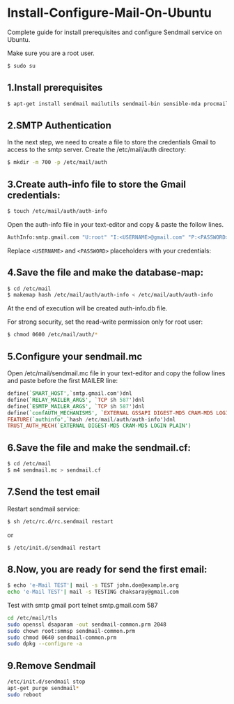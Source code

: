 # Install-Configure-Mail-On-Ubuntu
Complete guide for install prerequisites and configure Sendmail  service on Ubuntu.

Make sure you are a root user.
```sh
$ sudo su
```
1.Install prerequisites
----------
```sh
$ apt-get install sendmail mailutils sendmail-bin sensible-mda procmail
```

2.SMTP Authentication
----------
In the next step, we need to create a file to store the credentials Gmail to access to the smtp server.
Create the /etc/mail/auth directory:
```sh
$ mkdir -m 700 -p /etc/mail/auth
```

3.Create auth-info file to store the Gmail credentials:
-------
  ```sh
$ touch /etc/mail/auth/auth-info
```
Open the auth-info file in your text-editor and copy & paste the follow lines.
  ```sh
AuthInfo:smtp.gmail.com "U:root" "I:<USERNAME>@gmail.com" "P:<PASSWORD>"
  ```
 Replace ``` <USERNAME> ``` and ``` <PASSWORD> ``` placeholders with your credentials:
 
4.Save the file and make the database-map:
-----------
  ```sh
$ cd /etc/mail
$ makemap hash /etc/mail/auth/auth-info < /etc/mail/auth/auth-info
```
At the end of execution will be created auth-info.db file.

For strong security, set the read-write permission only for root user:
```sh
$ chmod 0600 /etc/mail/auth/*
```

5.Configure your sendmail.mc
------------
Open /etc/mail/sendmail.mc file in your text-editor and copy the follow lines and paste before the first MAILER line:
```hs
define(`SMART_HOST',`smtp.gmail.com')dnl
define(`RELAY_MAILER_ARGS', `TCP $h 587')dnl
define(`ESMTP_MAILER_ARGS', `TCP $h 587')dnl
define(`confAUTH_MECHANISMS', `EXTERNAL GSSAPI DIGEST-MD5 CRAM-MD5 LOGIN PLAIN')dnl
FEATURE(`authinfo',`hash /etc/mail/auth/auth-info')dnl
TRUST_AUTH_MECH(`EXTERNAL DIGEST-MD5 CRAM-MD5 LOGIN PLAIN')
```
6.Save the file and make the sendmail.cf:
----------
```sh
$ cd /etc/mail
$ m4 sendmail.mc > sendmail.cf
```
7.Send the test email
-----------
Restart sendmail service:
```sh
$ sh /etc/rc.d/rc.sendmail restart
```
or
```sh
$ /etc/init.d/sendmail restart
```
8.Now, you are ready for send the first email:
-------------
```sh
$ echo 'e-Mail TEST'| mail -s TEST john.doe@example.org
echo 'e-Mail TEST'| mail -s TESTING chaksaray@gmail.com
```
Test with smtp gmail port
telnet smtp.gmail.com 587
```sh
cd /etc/mail/tls 
sudo openssl dsaparam -out sendmail-common.prm 2048 
sudo chown root:smmsp sendmail-common.prm 
sudo chmod 0640 sendmail-common.prm 
sudo dpkg --configure -a
```
9.Remove Sendmail
-------------
```sh
/etc/init.d/sendmail stop
apt-get purge sendmail*
sudo reboot
```

